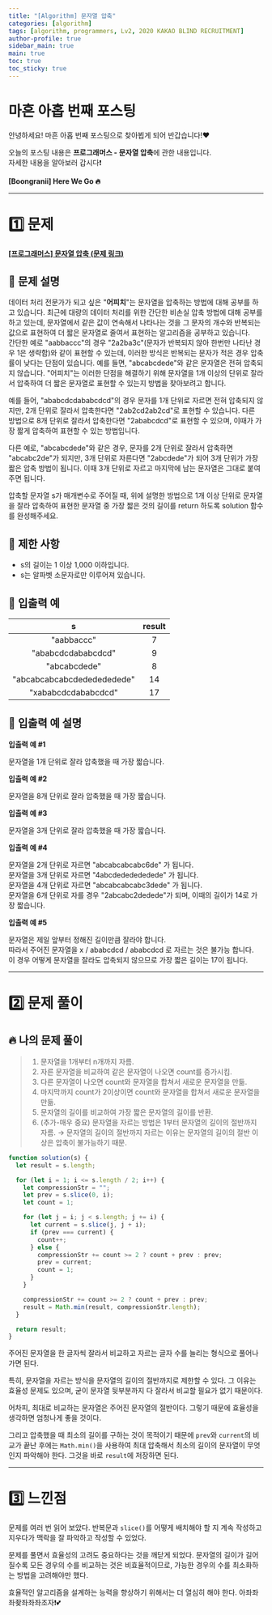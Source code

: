 ```yaml
---
title: "[Algorithm] 문자열 압축"
categories: [algorithm]
tags: [algorithm, programmers, Lv2, 2020 KAKAO BLIND RECRUITMENT]
author-profile: true
sidebar_main: true
main: true
toc: true
toc_sticky: true
---
```


# 마흔 아홉 번째 포스팅

안녕하세요! 마흔 아홉 번째 포스팅으로 찾아뵙게 되어 반갑습니다!♥

오늘의 포스팅 내용은 **프로그래머스 - 문자열 압축**에 관한 내용입니다. <br/>
자세한 내용을 알아보러 갑시다❗️

**[Boongranii] Here We Go 🔥**

---

# 1️⃣ 문제

[**[프로그래머스] 문자열 압축 (문제 링크)**](https://school.programmers.co.kr/learn/courses/30/lessons/60057)

## 💨 **문제 설명**

데이터 처리 전문가가 되고 싶은 "**어피치**"는 문자열을 압축하는 방법에 대해 공부를 하고 있습니다. 최근에 대량의 데이터 처리를 위한 간단한 비손실 압축 방법에 대해 공부를 하고 있는데, 문자열에서 같은 값이 연속해서 나타나는 것을 그 문자의 개수와 반복되는 값으로 표현하여 더 짧은 문자열로 줄여서 표현하는 알고리즘을 공부하고 있습니다. <br>
간단한 예로 "aabbaccc"의 경우 "2a2ba3c"(문자가 반복되지 않아 한번만 나타난 경우 1은 생략함)와 같이 표현할 수 있는데, 이러한 방식은 반복되는 문자가 적은 경우 압축률이 낮다는 단점이 있습니다. 예를 들면, "abcabcdede"와 같은 문자열은 전혀 압축되지 않습니다. "어피치"는 이러한 단점을 해결하기 위해 문자열을 1개 이상의 단위로 잘라서 압축하여 더 짧은 문자열로 표현할 수 있는지 방법을 찾아보려고 합니다.

예를 들어, "ababcdcdababcdcd"의 경우 문자를 1개 단위로 자르면 전혀 압축되지 않지만, 2개 단위로 잘라서 압축한다면 "2ab2cd2ab2cd"로 표현할 수 있습니다. 다른 방법으로 8개 단위로 잘라서 압축한다면 "2ababcdcd"로 표현할 수 있으며, 이때가 가장 짧게 압축하여 표현할 수 있는 방법입니다.

다른 예로, "abcabcdede"와 같은 경우, 문자를 2개 단위로 잘라서 압축하면 "abcabc2de"가 되지만, 3개 단위로 자른다면 "2abcdede"가 되어 3개 단위가 가장 짧은 압축 방법이 됩니다. 이때 3개 단위로 자르고 마지막에 남는 문자열은 그대로 붙여주면 됩니다.

압축할 문자열 s가 매개변수로 주어질 때, 위에 설명한 방법으로 1개 이상 단위로 문자열을 잘라 압축하여 표현한 문자열 중 가장 짧은 것의 길이를 return 하도록 solution 함수를 완성해주세요.

## 💨 **제한 사항**

- s의 길이는 1 이상 1,000 이하입니다.
- s는 알파벳 소문자로만 이루어져 있습니다.

## 💨 **입출력 예**

|             s              | result |
| :------------------------: | :----: |
|         "aabbaccc"         |   7    |
|     "ababcdcdababcdcd"     |   9    |
|        "abcabcdede"        |   8    |
| "abcabcabcabcdededededede" |   14   |
|    "xababcdcdababcdcd"     |   17   |

## 💨 **입출력 예 설명**

**입출력 예 #1** <br>

문자열을 1개 단위로 잘라 압축했을 때 가장 짧습니다.

**입출력 예 #2** <br>

문자열을 8개 단위로 잘라 압축했을 때 가장 짧습니다.

**입출력 예 #3** <br>

문자열을 3개 단위로 잘라 압축했을 때 가장 짧습니다.

**입출력 예 #4** <br>

문자열을 2개 단위로 자르면 "abcabcabcabc6de" 가 됩니다. <br>
문자열을 3개 단위로 자르면 "4abcdededededede" 가 됩니다. <br>
문자열을 4개 단위로 자르면 "abcabcabcabc3dede" 가 됩니다. <br>
문자열을 6개 단위로 자를 경우 "2abcabc2dedede"가 되며, 이때의 길이가 14로 가장 짧습니다.

**입출력 예 #5** <br>

문자열은 제일 앞부터 정해진 길이만큼 잘라야 합니다. <br>
따라서 주어진 문자열을 x / ababcdcd / ababcdcd 로 자르는 것은 불가능 합니다. <br>
이 경우 어떻게 문자열을 잘라도 압축되지 않으므로 가장 짧은 길이는 17이 됩니다.

---

# 2️⃣ 문제 풀이

## 🔥 나의 문제 풀이

> 1. 문자열을 1개부터 n개까지 자름.
> 2. 자른 문자열을 비교하여 같은 문자열이 나오면 count를 증가시킴.
> 3. 다른 문자열이 나오면 count와 문자열을 합쳐서 새로운 문자열을 만듦.
> 4. 마지막까지 count가 2이상이면 count와 문자열을 합쳐서 새로운 문자열을 만듦.
> 5. 문자열의 길이를 비교하여 가장 짧은 문자열의 길이를 반환.
> 6. (추가-매우 중요) 문자열을 자르는 방법은 1부터 문자열의 길이의 절반까지 자름. → 문자열의 길이의 절반까지 자르는 이유는 문자열의 길이의 절반 이상은 압축이 불가능하기 때문.

```js
function solution(s) {
  let result = s.length;

  for (let i = 1; i <= s.length / 2; i++) {
    let compressionStr = "";
    let prev = s.slice(0, i);
    let count = 1;

    for (let j = i; j < s.length; j += i) {
      let current = s.slice(j, j + i);
      if (prev === current) {
        count++;
      } else {
        compressionStr += count >= 2 ? count + prev : prev;
        prev = current;
        count = 1;
      }
    }

    compressionStr += count >= 2 ? count + prev : prev;
    result = Math.min(result, compressionStr.length);
  }

  return result;
}
```

주어진 문자열을 한 글자씩 잘라서 비교하고 자르는 글자 수를 늘리는 형식으로 풀어나가면 된다.

특히, 문자열을 자르는 방식을 문자열의 길이의 절반까지로 제한할 수 있다. 그 이유는 효율성 문제도 있으며, 굳이 문자열 뒷부분까지 다 잘라서 비교할 필요가 없기 때문이다.

어차피, 최대로 비교하는 문자열은 주어진 문자열의 절반이다. 그렇기 때문에 효율성을 생각하면 엄청나게 좋을 것이다.

그리고 압축했을 때 최소의 길이를 구하는 것이 목적이기 때문에 `prev`와 `current`의 비교가 끝난 후에는 `Math.min()`을 사용하여 최대 압축해서 최소의 길이의 문자열이 무엇인지 파악해야 한다. 그것을 바로 `result`에 저장하면 된다.

---

# 3️⃣ 느낀점

문제를 여러 번 읽어 보았다. 반복문과 `slice()`를 어떻게 배치해야 할 지 계속 작성하고 지우다가 맥락을 잘 파악하고 작성할 수 있었다.

문제를 풀면서 효율성의 고려도 중요하다는 것을 깨닫게 되었다. 문자열의 길이가 길어질수록 모든 경우의 수를 비교하는 것은 비효율적이므로, 가능한 경우의 수를 최소화하는 방법을 고려해야만 했다.

효율적인 알고리즘을 설계하는 능력을 향상하기 위해서는 더 열심히 해야 한다. 아좌좌좌좢좌좌좌조자❗️💕
